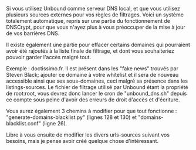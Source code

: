 Si vous utilisez Unbound comme serveur DNS local, et que vous utilisez plusieurs sources externes pour vos règles de filtrages.
Voici un système totalement automatique, repris sur une partie du fonctionnement de DNSCrypt, pour que vous n'ayez plus à vous préoccuper de la mise à jour de vos barrières DNS.

Il existe également une partie pour effacer certains domaines qui pourraient avoir été rajoutés à la liste finale de filtrage, et dont vous souhaiteriez pouvoir garder l'accès malgré tout.

Exemple : doctissimo.fr. Il est présent dans les "fake news" trouvés par Steven Black; ajouter ce domaine à votre whitelist et il sera de nouveau accessible ainsi que ses sous-domaines, ceci malgré sa présence dans les listings-sources.
Le fichier de filtrage utilisé par Unbound étant la propriété de root:root, vous devrez donc lancer le cron de "unbound_dns.sh" depuis ce compte sous peine d'avoir des erreurs de droit d'accès et d'écriture.

Vous aurez également 3 chemins à modifier pour que tout fonctionne : "generate-domains-blacklist.py" (lignes 128 et 130) et "domains-blacklist.conf" (ligne 26).

Libre à vous ensuite de modifier les divers urls-sources suivant vos besoins, mais je pense avoir créé quelque chose d'intéressant.
